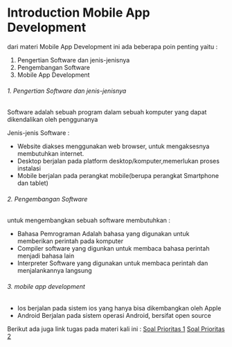# Introduction Mobile App Development

dari materi Mobile App Development ini ada beberapa poin penting yaitu :
1.  Pengertian Software dan jenis-jenisnya
2.  Pengembangan Software
3.  Mobile App Development  

###### 1. Pengertian Software dan jenis-jenisnya
Software adalah sebuah program dalam sebuah komputer yang dapat dikendalikan oleh penggunanya

Jenis-jenis Software :
- Website
diakses menggunakan web browser, untuk mengaksesnya membutuhkan internet.
- Desktop
berjalan pada platform desktop/komputer,memerlukan proses instalasi
- Mobile
berjalan pada perangkat mobile(berupa perangkat Smartphone dan tablet)

###### 2. Pengembangan Software
untuk mengembangkan sebuah software membutuhkan :
- Bahasa Pemrograman 
Adalah bahasa yang digunakan untuk memberikan perintah pada komputer
- Compiler
software yang digunkan untuk membaca bahasa perintah menjadi bahasa lain 
- Interpreter
Software yang digunakan untuk membaca perintah dan menjalankannya langsung

###### 3. mobile app development 
- Ios 
berjalan pada sistem ios yang hanya bisa dikembangkan oleh Apple
- Android 
Berjalan pada sistem operasi Android, bersifat open source

Berikut ada juga link tugas pada materi kali ini :
[Soal Prioritas 1](https://docs.google.com/document/d/1ph3xRLidj8prg5U2pU_Tu4zDOA2-M-XIM0rFpoGJLfU/edit?usp=sharing)
[Soal Prioritas 2](https://docs.google.com/document/d/1VhDfETq-RDub0OBynnI9jDCRLuSx13c3dO0EIOgtNRI/edit?usp=sharing)


